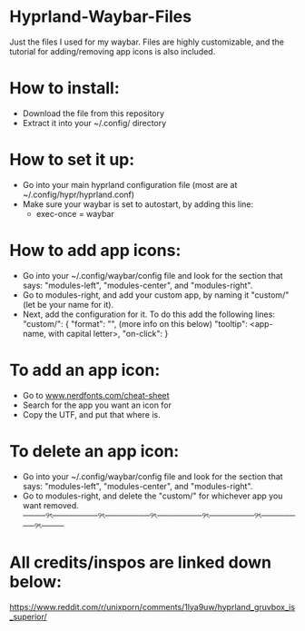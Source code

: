 # Hyprland-Waybar-Files
Just the files I used for my waybar. 
Files are highly customizable, and the tutorial for adding/removing app icons is also included.


# How to install:
  * Download the file from this repository
  * Extract it into your ~/.config/ directory

# How to set it up:
  * Go into your main hyprland configuration file (most are at ~/.config/hypr/hyprland.conf)
  * Make sure your waybar is set to autostart, by adding this line:
      * exec-once = waybar

# How to add app icons:
  * Go into your ~/.config/waybar/config file and look for the section that says: "modules-left", "modules-center", and "modules-right".
  * Go to modules-right, and add your custom app, by naming it "custom/<app>" (let <app> be your name for it).
  * Next, add the configuration for it. To do this add the following lines:
    "custom/<app>": {
      "format": "<icon>",      (more info on this below)
      "tooltip": <app-name, with capital letter>,
      "on-click": <app-name>
      }
# To add an app icon: 
  * Go to www.nerdfonts.com/cheat-sheet
  * Search for the app you want an icon for
  * Copy the UTF, and put that where <icon> is.

# To delete an app icon:
  * Go into your ~/.config/waybar/config file and look for the section that says: "modules-left", "modules-center", and "modules-right".
  * Go to modules-right, and delete the "custom/<app>" for whichever app you want removed.
────୨ৎ────────୨ৎ────────୨ৎ────────୨ৎ────────୨ৎ────────୨ৎ────

# All credits/inspos are linked down below:

https://www.reddit.com/r/unixporn/comments/1lya9uw/hyprland_gruvbox_is_superior/
